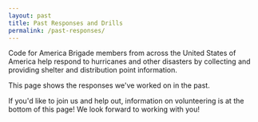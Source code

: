 ```yaml
---
layout: past
title: Past Responses and Drills
permalink: /past-responses/
---
```


Code for America Brigade members from across the United States of America help respond to hurricanes and other disasters by collecting and providing shelter and distribution point information.

This page shows the responses we've worked on in the past.

If you'd like to join us and help out, information on volunteering is at the bottom of this page! We look forward to working with you!
